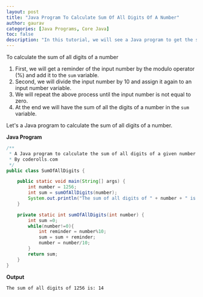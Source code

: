 ```yaml
---
layout: post  
title: "Java Program To Calculate Sum Of All Digits Of A Number"  
author: gaurav  
categories: [Java Programs, Core Java]  
toc: false
description: "In this tutorial, we will see a Java program to get the sum of all digits of a number in Java."
---
```


To calculate the sum of all digits of a number

1. First, we will get a reminder of the input number by the modulo operator (%) and add it to the `sum` variable.
2. Second, we will divide the input number by 10 and assign it again to an input number variable.
3. We will repeat the above process until the input number is not equal to zero.
4. At the end we will have the sum of all the digits of a number in the `sum` variable.

Let's a Java program to calculate the sum of all digits of a number.

**Java Program**

```java
/**
 * A Java program to calculate the sum of all digits of a given number
 * By coderolls.com
 */
public class SumOfAllDigits {

    public static void main(String[] args) {
        int number = 1256;
        int sum = sumOfAllDigits(number);
        System.out.println("The sum of all digits of " + number + " is: "+ sum);
    }

    private static int sumOfAllDigits(int number) {
        int sum =0;
        while(number!=0){
            int reminder = number%10;
            sum = sum + reminder;
            number = number/10;
        }
        return sum;
    }
}
```

**Output**

```
The sum of all digits of 1256 is: 14
```

